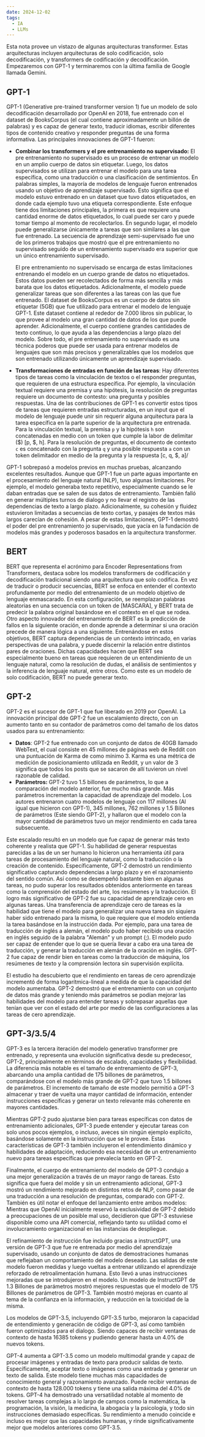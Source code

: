 ```yaml
---
date: 2024-12-02
tags:
  - IA
  - LLMs
---
```

Esta nota provee un vistazo de algunas arquitecturas transformer. Estas arquitecturas incluyen arquitecturas de solo codificación, solo decodificación, y transformers de codificación y decodificación. Empezaremos con GPT-1 y terminaremos con la última familia de Google llamada Gemini.

## GPT-1

GPT-1 (Generative pre-trained transformer version 1) fue un modelo de solo decodificación desarrollado por OpenAI en 2018, fue entrenado con el dataset de BooksCorpus (el cual contiene aproximadamente un billón de palabras) y es capaz de generar texto, traducir idiomas, escribir diferentes tipos de contenido creativo y responder preguntas de una forma informativa. Las principales innovaciones de GPT-1 fueron:

- **Combinar los transformers y el pre entrenamiento no supervisado:** El pre entrenamiento no supervisado es un proceso de entrenar un modelo en un amplio cuerpo de datos sin etiquetar. Luego, los datos supervisados se utilizan para entrenar el modelo para una tarea específica, como una traducción o una clasificación de sentimientos. En palabras simples, la mayoría de modelos de lenguaje fueron entrenados usando un objetivo de aprendizaje supervisado. Esto significa que el modelo estuvo entrenado en un dataset que tuvo datos etiquetados, en donde cada ejemplo tuvo una etiqueta correspondiente. Este enfoque tiene dos limitaciones principales, la primera es que requiere una cantidad enorme de datos etiquetados, lo cual puede ser caro y puede tomar tiempo al momento de recolectarlos. En segundo lugar, el modelo puede generalizarse únicamente a tareas que son similares a las que fue entrenado. La secuencia de aprendizaje semi-supervisado fue uno de los primeros trabajos que mostró que el pre entrenamiento no supervisado seguido de un entrenamiento supervisado era superior que un único entrenamiento supervisado.
  
  El pre entrenamiento no supervisado se encarga de estas limitaciones entrenando el modelo en un cuerpo grande de datos no etiquetados. Estos datos pueden ser recolectados de forma más sencilla y más barata que los datos etiquetados. Adicionalmente, el modelo puede generalizar tareas que son diferentes a las tareas con las que fue entrenado. El dataset de BooksCorpus es un cuerpo de datos sin etiquetar (5GB) que fue utilizado para entrenar el modelo de lenguaje GPT-1. Este dataset contiene al rededor de 7.000 libros sin publicar, lo que provee al modelo una gran cantidad de datos de los que puede aprender. Adicionalmente, el cuerpo contiene grandes cantidades de texto continuo, lo que ayuda a las dependencias a largo plazo del modelo. Sobre todo, el pre entrenamiento no supervisado es una técnica poderos que puede ser usada para entrenar modelos de lenguajes que son más precisos y generalizables que los modelos que son entrenado utilizando únicamente un aprendizaje supervisado.

- **Transformaciones de entradas en función de las tareas**: Hay diferentes tipos de tareas como la vinculación de textos o el responder preguntas, que requieren de una estructura específica. Por ejemplo, la vinculación textual requiere una premisa y una hipótesis, la resolución de preguntas requiere un documento de contesto: una pregunta y posibles respuestas. Una de las contribuciones de GPT-1 es convertir estos tipos de tareas que requieren entradas estructuradas, en un input que el modelo de lenguaje puede unir sin requerir alguna arquitectura para la tarea específica en la parte superior de la arquitectura pre entrenada. Para la vinculación textual, la premisa `p` y la hipótesis `h` son concatenadas en medio con un token que cumple la labor de delimitar ($) [p, $, h]. Para la resolución de preguntas, el documento de contexto `c` es concatenado con la pregunta `q` y una posible respuesta `a` con un token delimitador en medio de la pregunta y la respuesta [c, q, $, a]/

GPT-1 sobrepasó a modelos previos en muchas pruebas, alcanzando excelentes resultados. Aunque que GPT-1 fue un parte aguas importante en el procesamiento del lenguaje natural (NLP), tuvo algunas limitaciones. Por ejemplo, el modelo generaba texto repetitivo, especialmente cuando se le daban entradas que se salen de sus datos de entrenamiento. También falló en generar múltiples turnos de dialogo y no llevar el registro de las dependencias de texto a largo plazo. Adicionalmente, su cohesión y fluidez estuvieron limitadas a secuencias de texto cortas, y pasajes de textos más largos carecían de cohesión. A pesar de estas limitaciones, GPT-1 demostró el poder del pre entrenamiento jo supervisado, que yacía en la fundación de modelos más grandes y poderosos basados en la arquitectura transformer.

## BERT

BERT que representa el acrónimo para Encoder Representations from Transformers, destaca sobre los modelos transformers de codificación y decodificación tradicional siendo una arquitectura que solo codifica. En vez de traducir o producir secuencias, BERT se enfoca en entender el contexto profundamente por medio del entrenamiento de un modelo objetivo de lenguaje enmascarado. En esta configuración, se reemplazan palabras aleatorias en una secuencia con un token de [MASCARA], y BERT trata de predecir la palabra original basándose en el contexto en el que se rodea. Otro aspecto innovador del entrenamiento de BERT es la predicción de fallos en la siguiente oración, en donde aprende a determinar si una oración precede de manera lógica a una siguiente. Entrenándose en estos objetivos, BERT captura dependencias de un contexto intrincado, en varias perspectivas de una palabra, y puede discernir la relación entre distintos pares de oraciones. Dichas capacidades hacen que BERT sea especialmente bueno en tareas que requieren de un entendimiento de un lenguaje natural, como la resolución de dudas, el análisis de sentimientos y la inferencia de lenguaje natural, entre otros. Como este es un modelo de solo codificación, BERT no puede generar texto.

## GPT-2

GPT-2 es el sucesor de GPT-1 que fue liberado en 2019 por OpenAI. La innovación principal dde GPT-2 fue un escalamiento directo, con un aumento tanto en su contador de parámetros como del tamaño de los datos usados para su entrenamiento:

- **Datos**: GPT-2 fue entrenado con un conjunto de datos de 40GB llamado WebText, el cual consiste en 45 millones de páginas web de Reddit con una puntuación de Karma de como mínimo 3. Karma es una métrica de medición de posicionamiento utilizada en Reddit, y un valor de 3 significa que todos los posts que se sacaron de allí tuvieron un nivel razonable de calidad.
- **Parámetros:** GPT-2 tuvo 1.5 billones de parámetros, lo que a comparación del modelo anterior, fue mucho más grande. Más parámetros incrementan la capacidad de aprendizaje del modelo. Los autores entrenaron cuatro modelos de lenguaje con 117 millones (Al igual que hicieron con GPT-1), 345 millones, 762 millones y 1.5 Billones de parámetros (Este siendo GPT-2), y hallaron que el modelo con la mayor cantidad de parámetros tuvo un mejor rendimiento en cada tarea subsecuente.

Este escalado resultó en un modelo que fue capaz de generar más texto coherente y realista que GPT-1. Su habilidad de generar respuestas parecidas a las de un ser humano lo hicieron una herramienta útil para tareas de procesamiento del lenguaje natural, como la traducción o la creación de contenido. Específicamente, GPT-2 demostró un rendimiento significativo capturando dependencias a largo plazo y en el razonamiento del sentido común. Así como se desempeñó bastante bien en algunas tareas, no pudo superar los resultados obtenidos anteriormente en tareas como la comprensión del estado del arte, los resúmenes y la traducción.  El logro más significativo de GPT-2 fue su capacidad de aprendizaje cero en algunas tareas. Una transferencia de aprendizaje cero de tareas es la habilidad que tiene el modelo para generalizar una nueva tarea sin siquiera haber sido entrenado para la misma, lo que requiere que el modelo entienda la tarea basándose en la instrucción dada. Por ejemplo, para una tarea de traducción de inglés a alemán, el modelo pudo haber recibido una oración en inglés seguido de la palabra "Alemán" y un prompt (;). El modelo pudo ser capaz de entender que lo que se quería llevar a cabo era una tarea de traducción, y generar la traducción en alemán de la oración en inglés. GPT-2 fue capaz de rendir bien en tareas como la traducción de máquina, los resúmenes de texto y la comprensión lectora sin supervisión explícita.

El estudio ha descubierto que el rendimiento en tareas de cero aprendizaje incrementó de forma logarítmica-lineal a medida de que la capacidad del modelo aumentaba. GPT-2 demostró que el entrenamiento con un conjunto de datos más grande y teniendo más parámetros se podían mejorar las habilidades del modelo para entender tareas y sobrepasar aquellas que tenían que ver con el estado del arte por medio de las configuraciones a las tareas de cero aprendizaje.

## GPT-3/3.5/4

GPT-3 es la tercera iteración del modelo generativo transformer pre entrenado, y representa una evolución significativa desde su predecesor, GPT-2, principalmente en términos de escalado, capacidades y flexibilidad. La diferencia más notable es el tamaño de entrenamiento de GPT-3, abarcando una amplia cantidad de 175 billones de parámetros, comparándose con el modelo más grande de GPT-2 que tuvo 1.5 billones de parámetros.
El incremento de tamaño de este modelo permitió a GPT-3 almacenar y traer de vuelta una mayor cantidad de información, entender instrucciones específicas y generar un texto relevante más coherente en mayores cantidades.

Mientras GPT-2 pudo ajustarse bien para tareas específicas con datos de entrenamiento adicionales, GPT-3 puede entender y ejecutar tareas con solo unos pocos ejemplos, o incluso, aveces sin ningún ejemplo explícito, basándose solamente en la instrucción que se le provee. Estas características de GPT-3 también incluyeron el entendimiento dinámico y habilidades de adaptación, reduciendo esa necesidad de un entrenamiento nuevo para tareas específicas que prevalecía tanto en GPT-2.

Finalmente, el cuerpo de entrenamiento del modelo de GPT-3 condujo a una mejor generalización a través de un mayor rango de tareas. Esto significa que fuera del molde y sin un entrenamiento adicional, GPT-3 mostró un rendimiento mejorado en distintos retos de NLP, como pasar de una traducción a una resolución de preguntas, comparado con GPT-2. También es útil notar el enfoque del lanzamiento entre ambos modelos: Mientras que OpenAI inicialmente reservó la exclusividad de GPT-2 debido a preocupaciones de un posible mal uso, decidieron que GPT-3 estuviese disponible como una API comercial, reflejando tanto su utilidad como el involucramiento organizacional en las instancias de despliegue.

El refinamiento de instrucción fue incluido gracias a instructGPT, una versión de GPT-3 que fue re entrenada por medio del aprendizaje supervisado, usando un conjunto de datos de demostraciones humanas que reflejaban un comportamiento del modelo deseado. Las salidas de este modelo fueron medidas y luego vueltas a entrenar utilizando el aprendizaje reforzado de retroalimentación humana. Esto llevó a unas instrucciones mejoradas que se introdujeron en el modelo. Un modelo de InstructGPT de 1.3 Billones de parámetros mostró mejores respuestas que el modelo de 175 Billones de parámetros de GPT-3. También mostró mejoras en cuanto al tema de la confianza en la información, y reducción en la toxicidad de la misma.

Los modelos de GPT-3.5, incluyendo GPT-3.5 turbo, mejoraron la capacidad de entendimiento y generación de código de GPT-3, así como también fueron optimizados para el dialogo. Siendo capaces de recibir ventanas de contexto de hasta 16385 tokens y pudiendo generar hasta un 4.0% de nuevos tokens.

GPT-4 aumenta a GPT-3.5 como un modelo multimodal grande y capaz de procesar imágenes y entradas de texto para producir salidas de texto. Específicamente, aceptar texto o imágenes como una entrada y generar un texto de salida. Este modelo tiene muchas más capacidades de conocimiento general y razonamiento avanzado. Puede recibir ventanas de contexto de hasta 128.000 tokens y tiene una salida máxima del 4.0% de tokens. GPT-4 ha demostrado una versatilidad notable al momento de resolver tareas complejas a lo largo de campos como la matemática, la programación, la visión, la medicina, la abogacía y la psicología, y todo sin instrucciones demasiado específicas. Su rendimiento a menudo coincide e incluso es mejor que las capacidades humanas, y rinde significativamente mejor que modelos anteriores como GPT-3.5.